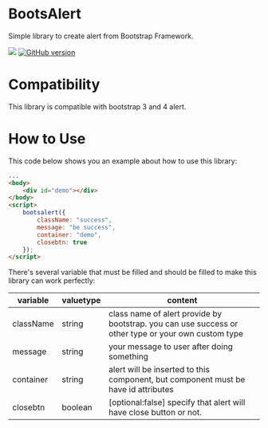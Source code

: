 # BootsAlert

Simple library to create alert from Bootstrap Framework.

![](https://david-dm.org/dhanyn10/bootsalert.svg)
[![GitHub version](https://badge.fury.io/gh/dhanyn10%2Fbootsalert.svg)](https://badge.fury.io/gh/dhanyn10%2Fbootsalert)

# Compatibility
This library is compatible with bootstrap 3 and 4 alert.

# How to Use
This code below shows you an example about how to use this library:
```html
...
<body>
    <div id="demo"></div>
</body>
<script>
    bootsalert({
        className: "success",
        message: "be success",
        container: "demo",
        closebtn: true
    });
</script>
```
There's several variable that must be filled and should be filled to make this library can work perfectly:

| variable  	| valuetype 	| content                                                                             	|
|-----------	|----------	|-------------------------------------------------------------------------------------	|
| className     | string   	| class name of alert provide by bootstrap. you can use success or other type or your own custom type          	|
| message   	| string   	| your message to user after doing something                                          	|
| container 	| string   	| alert will be inserted to this component, but component must be have id attributes 	|
| closebtn  	| boolean  	| [optional:false] specify that alert will have close button or not.                  	|